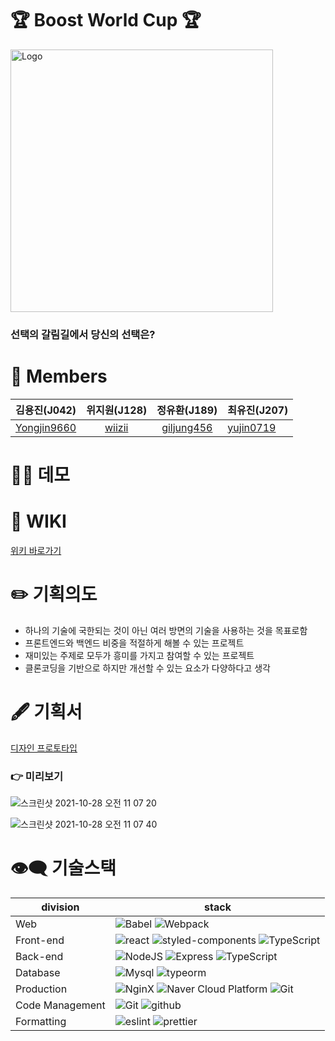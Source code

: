# 🏆 Boost World Cup 🏆

<img width="420" alt="Logo" src="https://user-images.githubusercontent.com/56618964/139171179-d285ff52-0f06-44fb-96c1-44444c5b4761.png">

### 선택의 갈림길에서 당신의 선택은?

# 🌈 Members

|                 김용진(J042)                  |            위지원(J128)             |                정유환(J189)                 | 최유진(J207)                              |
| :-------------------------------------------: | :---------------------------------: | :-----------------------------------------: | ----------------------------------------- |
| [Yongjin9660](https://github.com/Yongjin9660) | [wiizii](https://github.com/wiizii) | [giljung456](https://github.com/giljung456) | [yujin0719](https://github.com/yujin0719) |

# 👩‍💻 데모

# 📄 WIKI

[위키 바로가기](https://github.com/boostcampwm-2021/web22-boost-world-cup/wiki)

# ✏️ 기획의도

- 하나의 기술에 국한되는 것이 아닌 여러 방면의 기술을 사용하는 것을 목표로함
- 프론트엔드와 백엔드 비중을 적절하게 해볼 수 있는 프로젝트
- 재미있는 주제로 모두가 흥미를 가지고 참여할 수 있는 프로젝트
- 클론코딩을 기반으로 하지만 개선할 수 있는 요소가 다양하다고 생각

# 🖋 기획서

[디자인 프로토타입](https://www.figma.com/file/LcDd2T2W93Z6o42dfCLQfb/world-cup?node-id=0%3A1)

### 👉 미리보기

![스크린샷 2021-10-28 오전 11 07 20](https://user-images.githubusercontent.com/56618964/139173863-2c5e587a-b3fd-4f9b-b754-d14dd7f8d559.png)

![스크린샷 2021-10-28 오전 11 07 40](https://user-images.githubusercontent.com/56618964/139173888-d3f5dd9f-2b12-4f12-85da-f8c99ef67546.png)

# 👁‍🗨 기술스택

| division        | stack                                                                                                                                                                                                                                                            |
| --------------- | ---------------------------------------------------------------------------------------------------------------------------------------------------------------------------------------------------------------------------------------------------------------- |
| Web             | ![Babel](https://img.shields.io/badge/babel-v7.12.3-yellow?logo=babel) ![Webpack](https://img.shields.io/badge/webpack-v5.6.0-skyblue?logo=webpack)                                                                                                              |
| Front-end       | ![react](https://img.shields.io/badge/React-v17.0.02-blue?logo=react) ![styled-components](https://img.shields.io/badge/StyledComponents-v1.29.0-pink?logo=styled-components) ![TypeScript](https://img.shields.io/badge/TypeScript-v4.1.2-blue?logo=TypeScript) |
| Back-end        | ![NodeJS](https://img.shields.io/badge/node.js-v12.18-green?logo=node.js) ![Express](https://img.shields.io/badge/Express-v4.16.1-9cf?logo=express) ![TypeScript](https://img.shields.io/badge/TypeScript-v4.1.2-blue?logo=TypeScript)                           |
| Database        | ![Mysql](https://img.shields.io/badge/Mysql-v12.18-blue?logo=mysql) ![typeorm](https://img.shields.io/badge/TypeORM-v12.18-white?logo=typeorm)                                                                                                                   |
| Production      | ![NginX](https://img.shields.io/badge/NginX-v1.18.0-green?logo=NginX) ![Naver Cloud Platform](https://img.shields.io/badge/NCP-compact_server-9cf&color=brightgreen) ![Git](https://img.shields.io/badge/GitHub_Actions-purple?logo=github)                      |
| Code Management | ![Git](https://img.shields.io/badge/Git-v2.27.0-red?logo=Git) ![github](https://img.shields.io/badge/GitHub-gray?logo=github)                                                                                                                                    |
| Formatting      | ![eslint](https://img.shields.io/badge/eslint-v7.2.0-purple?logo=eslint) ![prettier](https://img.shields.io/badge/prettier-v2.1.2-yellow?logo=prettier)                                                                                                          |
